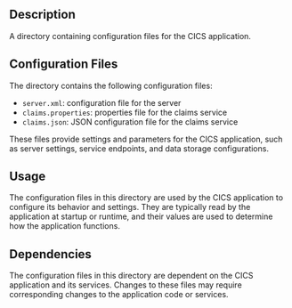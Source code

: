 ## Description

A directory containing configuration files for the CICS application.


## Configuration Files

The directory contains the following configuration files:

* `server.xml`: configuration file for the server
* `claims.properties`: properties file for the claims service
* `claims.json`: JSON configuration file for the claims service

These files provide settings and parameters for the CICS application, such as server settings, service endpoints, and data storage configurations.


## Usage

The configuration files in this directory are used by the CICS application to configure its behavior and settings. They are typically read by the application at startup or runtime, and their values are used to determine how the application functions.


## Dependencies

The configuration files in this directory are dependent on the CICS application and its services. Changes to these files may require corresponding changes to the application code or services.



